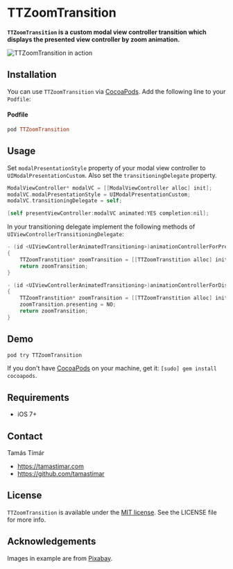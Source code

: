 # TTZoomTransition

**`TTZoomTransition` is a custom modal view controller transition which displays the presented view controller by zoom animation.**

![TTZoomTransition in action](https://raw.githubusercontent.com/tamastimar/TTZoomTransition/assets/ttzoomtransition-screenshot.gif)

## Installation

You can use `TTZoomTransition` via [CocoaPods](http://cocoapods.org). Add the following line to your `Podfile`:

#### Podfile

```ruby
pod TTZoomTransition
```

## Usage

Set `modalPresentationStyle` property of your modal view controller to `UIModalPresentationCustom`. Also set the  `transitioningDelegate` property. 

``` objective-c
ModalViewController* modalVC = [[ModalViewController alloc] init];
modalVC.modalPresentationStyle = UIModalPresentationCustom;
modalVC.transitioningDelegate = self;

[self presentViewController:modalVC animated:YES completion:nil];
```

In your transitioning delegate implement the following methods of `UIViewControllerTransitioningDelegate`:

``` objective-c
- (id <UIViewControllerAnimatedTransitioning>)animationControllerForPresentedController:(UIViewController *)presented presentingController:(UIViewController *)presenting sourceController:(UIViewController *)source
{
    TTZoomTranstition* zoomTransition = [[TTZoomTranstition alloc] init];
    return zoomTransition;
}

- (id <UIViewControllerAnimatedTransitioning>)animationControllerForDismissedController:(UIViewController *)dismissed
{
    TTZoomTranstition* zoomTransition = [[TTZoomTranstition alloc] init];
    zoomTransition.presenting = NO;
    return zoomTransition;
}
```

## Demo

```bash
pod try TTZoomTransition
```

If you don't have [CocoaPods](http://cocoapods.org) on your machine, get it: `[sudo] gem install cocoapods`.

## Requirements

- iOS 7+

## Contact

Tamás Tímár

- https://tamastimar.com
- https://github.com/tamastimar

## License

`TTZoomTransition` is available under the [MIT license](https://choosealicense.com/licenses/mit/). See the LICENSE file for more info.

## Acknowledgements
Images in example are from [Pixabay](http://pixabay.com).
